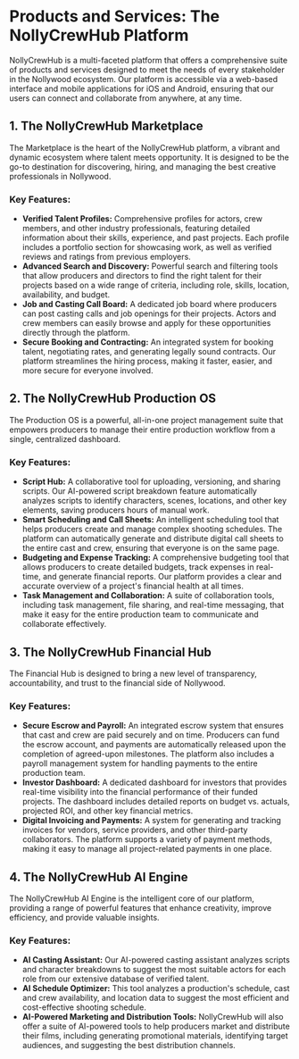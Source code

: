 # Products and Services: The NollyCrewHub Platform

NollyCrewHub is a multi-faceted platform that offers a comprehensive suite of products and services designed to meet the needs of every stakeholder in the Nollywood ecosystem. Our platform is accessible via a web-based interface and mobile applications for iOS and Android, ensuring that our users can connect and collaborate from anywhere, at any time.

## 1. The NollyCrewHub Marketplace

The Marketplace is the heart of the NollyCrewHub platform, a vibrant and dynamic ecosystem where talent meets opportunity. It is designed to be the go-to destination for discovering, hiring, and managing the best creative professionals in Nollywood.

### Key Features:

*   **Verified Talent Profiles:** Comprehensive profiles for actors, crew members, and other industry professionals, featuring detailed information about their skills, experience, and past projects. Each profile includes a portfolio section for showcasing work, as well as verified reviews and ratings from previous employers.
*   **Advanced Search and Discovery:** Powerful search and filtering tools that allow producers and directors to find the right talent for their projects based on a wide range of criteria, including role, skills, location, availability, and budget.
*   **Job and Casting Call Board:** A dedicated job board where producers can post casting calls and job openings for their projects. Actors and crew members can easily browse and apply for these opportunities directly through the platform.
*   **Secure Booking and Contracting:** An integrated system for booking talent, negotiating rates, and generating legally sound contracts. Our platform streamlines the hiring process, making it faster, easier, and more secure for everyone involved.

## 2. The NollyCrewHub Production OS

The Production OS is a powerful, all-in-one project management suite that empowers producers to manage their entire production workflow from a single, centralized dashboard.

### Key Features:

*   **Script Hub:** A collaborative tool for uploading, versioning, and sharing scripts. Our AI-powered script breakdown feature automatically analyzes scripts to identify characters, scenes, locations, and other key elements, saving producers hours of manual work.
*   **Smart Scheduling and Call Sheets:** An intelligent scheduling tool that helps producers create and manage complex shooting schedules. The platform can automatically generate and distribute digital call sheets to the entire cast and crew, ensuring that everyone is on the same page.
*   **Budgeting and Expense Tracking:** A comprehensive budgeting tool that allows producers to create detailed budgets, track expenses in real-time, and generate financial reports. Our platform provides a clear and accurate overview of a project's financial health at all times.
*   **Task Management and Collaboration:** A suite of collaboration tools, including task management, file sharing, and real-time messaging, that make it easy for the entire production team to communicate and collaborate effectively.

## 3. The NollyCrewHub Financial Hub

The Financial Hub is designed to bring a new level of transparency, accountability, and trust to the financial side of Nollywood.

### Key Features:

*   **Secure Escrow and Payroll:** An integrated escrow system that ensures that cast and crew are paid securely and on time. Producers can fund the escrow account, and payments are automatically released upon the completion of agreed-upon milestones. The platform also includes a payroll management system for handling payments to the entire production team.
*   **Investor Dashboard:** A dedicated dashboard for investors that provides real-time visibility into the financial performance of their funded projects. The dashboard includes detailed reports on budget vs. actuals, projected ROI, and other key financial metrics.
*   **Digital Invoicing and Payments:** A system for generating and tracking invoices for vendors, service providers, and other third-party collaborators. The platform supports a variety of payment methods, making it easy to manage all project-related payments in one place.

## 4. The NollyCrewHub AI Engine

The NollyCrewHub AI Engine is the intelligent core of our platform, providing a range of powerful features that enhance creativity, improve efficiency, and provide valuable insights.

### Key Features:

*   **AI Casting Assistant:** Our AI-powered casting assistant analyzes scripts and character breakdowns to suggest the most suitable actors for each role from our extensive database of verified talent.
*   **AI Schedule Optimizer:** This tool analyzes a production's schedule, cast and crew availability, and location data to suggest the most efficient and cost-effective shooting schedule.
*   **AI-Powered Marketing and Distribution Tools:** NollyCrewHub will also offer a suite of AI-powered tools to help producers market and distribute their films, including generating promotional materials, identifying target audiences, and suggesting the best distribution channels.
